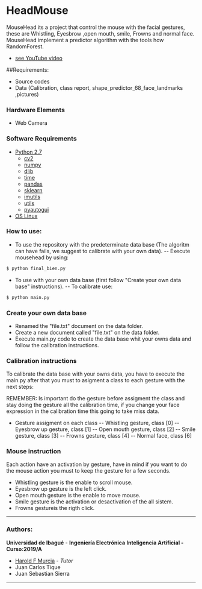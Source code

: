 
# HeadMouse
MouseHead its a project that control the mouse with the facial gestures, these are Whistling, Eyesbrow ,open mouth, smile, Frowns and normal face. MouseHead implement a predictor algorithm with the tools how RandomForest. 
 * [see YouTube video](https://www.youtube.com/watch?v=UVUe5zhM2Mk)

##Requirements:
 - Source codes 
 - Data (Calibration, class report, shape_predictor_68_face_landmarks ,pictures)
### Hardware Elements
 -  Web Camera
### Software Requirements
  - [Python 2.7](https://www.python.org/download/releases/2.7/)
    - [cv2](https://pypi.org/project/opencv-python/)
    - [numpy](https://www.numpy.org/)
    - [dlib](https://pypi.org/project/dlib/) 
    - [time](https://docs.python.org/2/library/time.html)
    - [pandas](https://pandas.pydata.org/)
    - [sklearn](https://scikit-learn.org/stable/)
    - [imutils](https://pypi.org/project/imutils/)
    - [utils](https://pypi.org/project/utils/)
    - [pyautogui](https://pyautogui.readthedocs.io/en/latest/) 
  - [OS Linux](http://releases.ubuntu.com/16.04/)

### How to use:
 - To use the repository with the predeterminate data base (The algoritm can have fails, we suggest to calibrate with your own data).
 -- Execute mousehead by using: 
```sh
$ python final_bien.py 
```
 - To use with your own data base (first follow  "Create your own data base" instructions).
 -- To calibrate use:
```sh
$ python main.py 
```
### Create your own data base
 - Renamed the "file.txt" document on the data folder.
 - Create a new document called "file.txt" on the data folder.
 - Execute main.py code to create the data base whit your owns data and follow the calibration instructions.

### Calibration instructions
To calibrate the data base with your owns data, you have to execute the main.py after that you must to asigment a class to each gesture with the next steps:

REMEMBER: Is important do the gesture before assigment the class and stay doing the gesture all the calibration time, if you change your face expression in the calibration time this going to take miss data.

 - Gesture assigment on each class
 -- Whistling gesture, class    [0]
 -- Eyesbrow up gesture, class  [1]
 -- Open mouth gesture, class   [2]
 -- Smile gesture, class        [3]
 -- Frowns gesture, class       [4]
 -- Normal face, class          [6]

### Mouse instruction

Each action have an activation by gesture, have in mind if you want to do the mouse action you must to keep the gesture for a few seconds.

- Whistling gesture is the enable to scroll mouse.
 - Eyesbrow up gesture is the left click.
 - Open mouth gesture is the enable to move mouse.
 - Smile gesture is the activation or desactivation of the all sistem.
 - Frowns gestureis the rigth click.
 


***


### Authors:
**Universidad de Ibagué** - **Ingeniería Electrónica**
**Inteligencia Artificial - Curso:2019/A**

  - [Harold F Murcia](http://haroldmurcia.com) - *Tutor*
  - Juan Carlos Tique
  - Juan Sebastian Sierra
***
